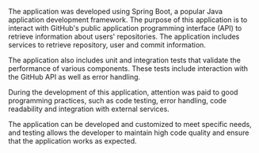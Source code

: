 The application was developed using Spring Boot, a popular Java application development framework. The purpose of this application is to interact with GitHub's public application programming interface (API) to retrieve information about users' repositories. The application includes services to retrieve repository, user and commit information.

The application also includes unit and integration tests that validate the performance of various components. These tests include interaction with the GitHub API as well as error handling.

During the development of this application, attention was paid to good programming practices, such as code testing, error handling, code readability and integration with external services.

The application can be developed and customized to meet specific needs, and testing allows the developer to maintain high code quality and ensure that the application works as expected.
